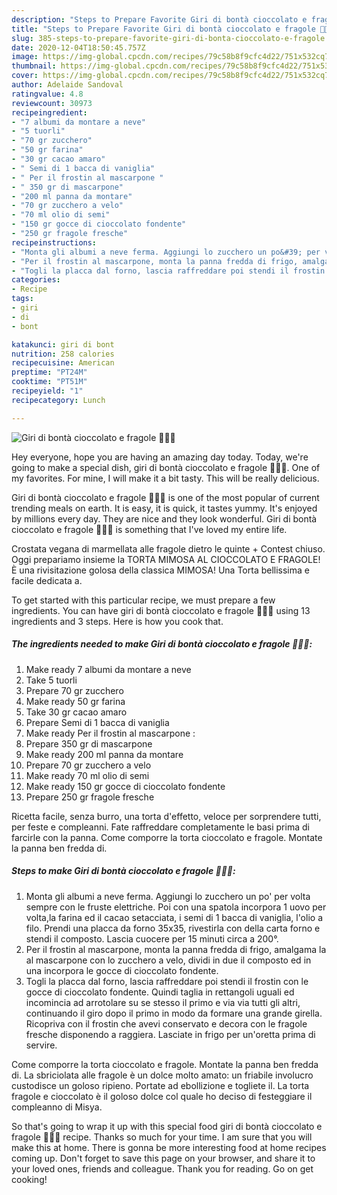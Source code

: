 ```yaml
---
description: "Steps to Prepare Favorite Giri di bontà cioccolato e fragole 🍓🍓🍓"
title: "Steps to Prepare Favorite Giri di bontà cioccolato e fragole 🍓🍓🍓"
slug: 385-steps-to-prepare-favorite-giri-di-bonta-cioccolato-e-fragole
date: 2020-12-04T18:50:45.757Z
image: https://img-global.cpcdn.com/recipes/79c58b8f9cfc4d22/751x532cq70/giri-di-bonta-cioccolato-e-fragole-🍓🍓🍓-recipe-main-photo.jpg
thumbnail: https://img-global.cpcdn.com/recipes/79c58b8f9cfc4d22/751x532cq70/giri-di-bonta-cioccolato-e-fragole-🍓🍓🍓-recipe-main-photo.jpg
cover: https://img-global.cpcdn.com/recipes/79c58b8f9cfc4d22/751x532cq70/giri-di-bonta-cioccolato-e-fragole-🍓🍓🍓-recipe-main-photo.jpg
author: Adelaide Sandoval
ratingvalue: 4.8
reviewcount: 30973
recipeingredient:
- "7 albumi da montare a neve"
- "5 tuorli"
- "70 gr zucchero"
- "50 gr farina"
- "30 gr cacao amaro"
- " Semi di 1 bacca di vaniglia"
- " Per il frostin al mascarpone "
- " 350 gr di mascarpone"
- "200 ml panna da montare"
- "70 gr zucchero a velo"
- "70 ml olio di semi"
- "150 gr gocce di cioccolato fondente"
- "250 gr fragole fresche"
recipeinstructions:
- "Monta gli albumi a neve ferma. Aggiungi lo zucchero un po&#39; per volta sempre con le fruste elettriche. Poi con una spatola incorpora 1 uovo per volta,la farina ed il cacao setacciata, i semi di 1 bacca di vaniglia, l&#39;olio a filo. Prendi una placca da forno 35x35, rivestirla con della carta forno e stendi il composto. Lascia cuocere per 15 minuti circa a 200°."
- "Per il frostin al mascarpone, monta la panna fredda di frigo, amalgama la al mascarpone con lo zucchero a velo, dividi in due il composto ed in una incorpora le gocce di cioccolato fondente."
- "Togli la placca dal forno, lascia raffreddare poi stendi il frostin con le gocce di cioccolato fondente. Quindi taglia in rettangoli uguali ed incomincia ad arrotolare su se stesso il primo e via via tutti gli altri, continuando il giro dopo il primo in modo da formare una grande girella. Ricopriva con il frostin che avevi conservato e decora con le fragole fresche disponendo a raggiera. Lasciate in frigo per un&#39;oretta prima di servire."
categories:
- Recipe
tags:
- giri
- di
- bont

katakunci: giri di bont 
nutrition: 258 calories
recipecuisine: American
preptime: "PT24M"
cooktime: "PT51M"
recipeyield: "1"
recipecategory: Lunch

---
```



![Giri di bontà cioccolato e fragole 🍓🍓🍓](https://img-global.cpcdn.com/recipes/79c58b8f9cfc4d22/751x532cq70/giri-di-bonta-cioccolato-e-fragole-🍓🍓🍓-recipe-main-photo.jpg)

Hey everyone, hope you are having an amazing day today. Today, we're going to make a special dish, giri di bontà cioccolato e fragole 🍓🍓🍓. One of my favorites. For mine, I will make it a bit tasty. This will be really delicious.

Giri di bontà cioccolato e fragole 🍓🍓🍓 is one of the most popular of current trending meals on earth. It is easy, it is quick, it tastes yummy. It's enjoyed by millions every day. They are nice and they look wonderful. Giri di bontà cioccolato e fragole 🍓🍓🍓 is something that I've loved my entire life.

Crostata vegana di marmellata alle fragole dietro le quinte + Contest chiuso. Oggi prepariamo insieme la TORTA MIMOSA AL CIOCCOLATO E FRAGOLE! È una rivisitazione golosa della classica MIMOSA! Una Torta bellissima e facile dedicata a.


To get started with this particular recipe, we must prepare a few ingredients. You can have giri di bontà cioccolato e fragole 🍓🍓🍓 using 13 ingredients and 3 steps. Here is how you cook that.

<!--inarticleads1-->

##### The ingredients needed to make Giri di bontà cioccolato e fragole 🍓🍓🍓:

1. Make ready 7 albumi da montare a neve
1. Take 5 tuorli
1. Prepare 70 gr zucchero
1. Make ready 50 gr farina
1. Take 30 gr cacao amaro
1. Prepare  Semi di 1 bacca di vaniglia
1. Make ready  Per il frostin al mascarpone :
1. Prepare  350 gr di mascarpone
1. Make ready 200 ml panna da montare
1. Prepare 70 gr zucchero a velo
1. Make ready 70 ml olio di semi
1. Make ready 150 gr gocce di cioccolato fondente
1. Prepare 250 gr fragole fresche


Ricetta facile, senza burro, una torta d&#39;effetto, veloce per sorprendere tutti, per feste e compleanni. Fate raffreddare completamente le basi prima di farcirle con la panna. Come comporre la torta cioccolato e fragole. Montate la panna ben fredda di. 

<!--inarticleads2-->

##### Steps to make Giri di bontà cioccolato e fragole 🍓🍓🍓:

1. Monta gli albumi a neve ferma. Aggiungi lo zucchero un po&#39; per volta sempre con le fruste elettriche. Poi con una spatola incorpora 1 uovo per volta,la farina ed il cacao setacciata, i semi di 1 bacca di vaniglia, l&#39;olio a filo. Prendi una placca da forno 35x35, rivestirla con della carta forno e stendi il composto. Lascia cuocere per 15 minuti circa a 200°.
1. Per il frostin al mascarpone, monta la panna fredda di frigo, amalgama la al mascarpone con lo zucchero a velo, dividi in due il composto ed in una incorpora le gocce di cioccolato fondente.
1. Togli la placca dal forno, lascia raffreddare poi stendi il frostin con le gocce di cioccolato fondente. Quindi taglia in rettangoli uguali ed incomincia ad arrotolare su se stesso il primo e via via tutti gli altri, continuando il giro dopo il primo in modo da formare una grande girella. Ricopriva con il frostin che avevi conservato e decora con le fragole fresche disponendo a raggiera. Lasciate in frigo per un&#39;oretta prima di servire.


Come comporre la torta cioccolato e fragole. Montate la panna ben fredda di. La sbriciolata alle fragole è un dolce molto amato: un friabile involucro custodisce un goloso ripieno. Portate ad ebollizione e togliete il. La torta fragole e cioccolato è il goloso dolce col quale ho deciso di festeggiare il compleanno di Misya. 

So that's going to wrap it up with this special food giri di bontà cioccolato e fragole 🍓🍓🍓 recipe. Thanks so much for your time. I am sure that you will make this at home. There is gonna be more interesting food at home recipes coming up. Don't forget to save this page on your browser, and share it to your loved ones, friends and colleague. Thank you for reading. Go on get cooking!

